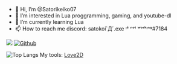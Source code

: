 - 👋 Hi, I’m @Satorikeiko07
- 👀 I’m interested in Lua proggramming, gaming, and youtube-dl
- 🌱 I’m currently learning Lua
- 📫 How to reach me
    discord:
    satokoi`Д´.exe ᶦˢ ⁿᵒᵗ ʷᵒʳᵏᶦⁿᵍ#7184

![](https://visitor-badge.laobi.icu/badge?page_id=Satorikeiko.Satorikeiko07)        [![Github](https://img.shields.io/github/followers/Satorikeiko07?label=Follow&style=social)](https://github.com/Satorikeiko07)

![Top Langs](https://github-readme-stats.vercel.app/api/top-langs/?username=Satorikeiko07&theme=tokyonight)
My tools:
<a href="https://love2d.org/">Love2D<a>

